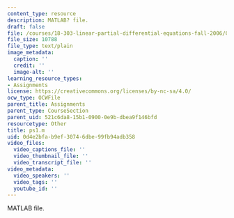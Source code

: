 ```yaml
---
content_type: resource
description: MATLAB? file.
draft: false
file: /courses/18-303-linear-partial-differential-equations-fall-2006/0d4e2bfab9ef30746dbe99fb94adb358_ps1.m
file_size: 10788
file_type: text/plain
image_metadata:
  caption: ''
  credit: ''
  image-alt: ''
learning_resource_types:
- Assignments
license: https://creativecommons.org/licenses/by-nc-sa/4.0/
ocw_type: OCWFile
parent_title: Assignments
parent_type: CourseSection
parent_uid: 521c6da8-15b1-0900-0e9b-dbea9f146bfd
resourcetype: Other
title: ps1.m
uid: 0d4e2bfa-b9ef-3074-6dbe-99fb94adb358
video_files:
  video_captions_file: ''
  video_thumbnail_file: ''
  video_transcript_file: ''
video_metadata:
  video_speakers: ''
  video_tags: ''
  youtube_id: ''
---
```

MATLAB file.
